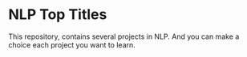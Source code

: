 # NLP Top Titles
This repository, contains several projects in NLP.
And you can make a choice each project you want to learn.

